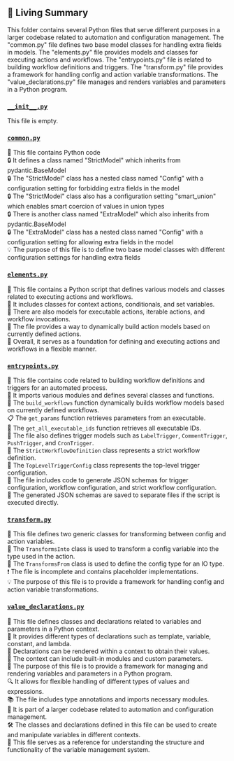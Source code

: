 

<!-- Living README Summary -->
## 🌳 Living Summary

This folder contains several Python files that serve different purposes in a larger codebase related to automation and configuration management. The "common.py" file defines two base model classes for handling extra fields in models. The "elements.py" file provides models and classes for executing actions and workflows. The "entrypoints.py" file is related to building workflow definitions and triggers. The "transform.py" file provides a framework for handling config and action variable transformations. The "value_declarations.py" file manages and renders variables and parameters in a Python program.


### [`__init__.py`](https://github.com/raphael-francis/AutoPR-internal/blob/e36635316560c218f91e02e1d071753bb4162785/./autopr/models/config/__init__.py)

This file is empty.  


### [`common.py`](https://github.com/raphael-francis/AutoPR-internal/blob/e36635316560c218f91e02e1d071753bb4162785/./autopr/models/config/common.py)

📄 This file contains Python code  
🔒 It defines a class named "StrictModel" which inherits from pydantic.BaseModel  
🔒 The "StrictModel" class has a nested class named "Config" with a configuration setting for forbidding extra fields in the model  
🔒 The "StrictModel" class also has a configuration setting "smart_union" which enables smart coercion of values in union types  
🔒 There is another class named "ExtraModel" which also inherits from pydantic.BaseModel  
🔒 The "ExtraModel" class has a nested class named "Config" with a configuration setting for allowing extra fields in the model  
💡 The purpose of this file is to define two base model classes with different configuration settings for handling extra fields  


### [`elements.py`](https://github.com/raphael-francis/AutoPR-internal/blob/e36635316560c218f91e02e1d071753bb4162785/./autopr/models/config/elements.py)

📄 This file contains a Python script that defines various models and classes related to executing actions and workflows.  
🔧 It includes classes for context actions, conditionals, and set variables.  
🔀 There are also models for executable actions, iterable actions, and workflow invocations.  
🚀 The file provides a way to dynamically build action models based on currently defined actions.  
📝 Overall, it serves as a foundation for defining and executing actions and workflows in a flexible manner.  


### [`entrypoints.py`](https://github.com/raphael-francis/AutoPR-internal/blob/e36635316560c218f91e02e1d071753bb4162785/./autopr/models/config/entrypoints.py)

📝 This file contains code related to building workflow definitions and triggers for an automated process.  
🔧 It imports various modules and defines several classes and functions.  
🔀 The `build_workflows` function dynamically builds workflow models based on currently defined workflows.  
📋 The `get_params` function retrieves parameters from an executable.  
🚀 The `get_all_executable_ids` function retrieves all executable IDs.  
🔀 The file also defines trigger models such as `LabelTrigger`, `CommentTrigger`, `PushTrigger`, and `CronTrigger`.  
📝 The `StrictWorkflowDefinition` class represents a strict workflow definition.  
🔀 The `TopLevelTriggerConfig` class represents the top-level trigger configuration.  
📝 The file includes code to generate JSON schemas for trigger configuration, workflow configuration, and strict workflow configuration.  
📝 The generated JSON schemas are saved to separate files if the script is executed directly.  


### [`transform.py`](https://github.com/raphael-francis/AutoPR-internal/blob/e36635316560c218f91e02e1d071753bb4162785/./autopr/models/config/transform.py)

📄 This file defines two generic classes for transforming between config and action variables.    
🔀 The `TransformsInto` class is used to transform a config variable into the type used in the action.    
🔀 The `TransformsFrom` class is used to define the config type for an IO type.    
❗ The file is incomplete and contains placeholder implementations.    
💡 The purpose of this file is to provide a framework for handling config and action variable transformations.  


### [`value_declarations.py`](https://github.com/raphael-francis/AutoPR-internal/blob/e36635316560c218f91e02e1d071753bb4162785/./autopr/models/config/value_declarations.py)

📄 This file defines classes and declarations related to variables and parameters in a Python context.  
🔧 It provides different types of declarations such as template, variable, constant, and lambda.  
📝 Declarations can be rendered within a context to obtain their values.  
🔀 The context can include built-in modules and custom parameters.  
🎯 The purpose of this file is to provide a framework for managing and rendering variables and parameters in a Python program.  
🔍 It allows for flexible handling of different types of values and expressions.  
📚 The file includes type annotations and imports necessary modules.  
📖 It is part of a larger codebase related to automation and configuration management.  
🛠️ The classes and declarations defined in this file can be used to create and manipulate variables in different contexts.  
🔎 This file serves as a reference for understanding the structure and functionality of the variable management system.  

<!-- Living README Summary -->